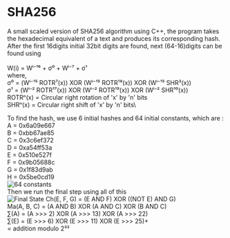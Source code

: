 # SHA256
A small scaled version of SHA256 algorithm using C++, the program takes the hexadecimal equivalent of a text and produces its corresponding hash.
After the first 16digits initial 32bit digits are found, next (64-16)digits can be found using \
\
W(i) = Wⁱ⁻¹⁶ + σ⁰ + Wⁱ⁻⁷ + σ¹\
where, \
 σ⁰ = (Wⁱ⁻¹⁵ ROTR⁷(x)) XOR (Wⁱ⁻¹⁵ ROTR¹⁸(x)) XOR (Wⁱ⁻¹⁵ SHR³(x))\
 σ¹ = (Wⁱ⁻² ROTR¹⁷(x)) XOR (Wⁱ⁻² ROTR¹⁹(x)) XOR (Wⁱ⁻² SHR¹⁰(x))\
 ROTRⁿ(x) = Circular right rotation of 'x' by 'n' bits \
 SHRⁿ(x)  = Circular right shift of 'x' by 'n' bits\
 
To find the hash, we use 6 initial hashes and 64 initial constants, which are : \
A = 0x6a09e667\
B = 0xbb67ae85\
C = 0x3c6ef372\
D = 0xa54ff53a\
E = 0x510e527f\
F = 0x9b05688c\
G = 0x1f83d9ab\
H = 0x5be0cd19\
![64 constants](https://github.com/yashwardhan-gautam/sha256/blob/master/1_GNXx6NbFolhTKx_C7awdeg.png)\
Then we run the final step using all of this\
![Final State](https://github.com/yashwardhan-gautam/sha256/blob/master/im2.png)
Ch(E, F, G) = (E AND F) XOR ((NOT E) AND G)\
Ma(A, B, C) = (A AND B) XOR (A AND C) XOR (B AND C)\
    ∑(A)    = (A >>> 2) XOR (A >>> 13) XOR (A >>> 22)\
    ∑(E)    = (E >>> 6) XOR (E >>> 11) XOR (E >>> 25)+\
            = addition modulo 2³²

